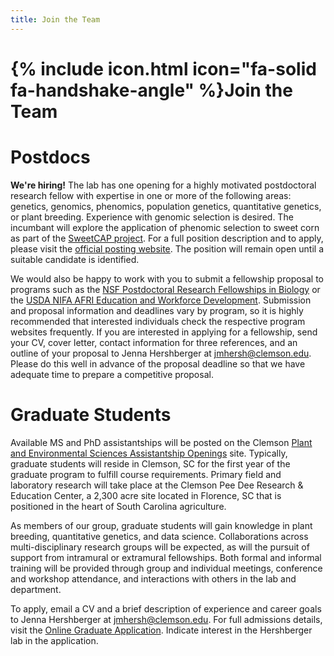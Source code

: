 ```yaml
---
title: Join the Team
---
```


# {% include icon.html icon="fa-solid fa-handshake-angle" %}Join the Team


# Postdocs

**We're hiring!** 
The lab has one opening for a highly motivated postdoctoral research fellow with expertise in one or more of the following areas: genetics, genomics, phenomics, population genetics, quantitative genetics, or plant breeding. 
Experience with genomic selection is desired. The incumbant will explore the application of phenomic selection to sweet corn as part of the [SweetCAP project](https://hershlab.org/2022/12/16/sweet-corn-scri.html). 
For a full position description and to apply, please visit the [official posting website](https://apply.interfolio.com/121117). 
The position will remain open until a suitable candidate is identified.

We would also be happy to work with you to submit a fellowship proposal to programs such as the [NSF Postdoctoral Research Fellowships in Biology](https://beta.nsf.gov/funding/opportunities/postdoctoral-research-fellowships-biology-prfb) or the [USDA NIFA AFRI Education and Workforce Development](https://www.nifa.usda.gov/grants/programs/afri-education-workforce-development).
Submission and proposal information and deadlines vary by program, so it is highly recommended that interested individuals check the respective program websites frequently.
If you are interested in applying for a fellowship, send your CV, cover letter, contact information for three references, and an outline of your proposal to Jenna Hershberger at [jmhersh@clemson.edu](mailto:jmhersh@clemson.edu).
Please do this well in advance of the proposal deadline so that we have adequate time to prepare a competitive proposal.

# Graduate Students

Available MS and PhD assistantships will be posted on the Clemson [Plant and Environmental Sciences Assistantship Openings](https://www.clemson.edu/cafls/plant-environmental-sciences/students/assistantships.html) site.
Typically, graduate students will reside in Clemson, SC for the first year of the graduate program to fulfill course requirements.
Primary field and laboratory research will take place at the Clemson Pee Dee Research & Education Center, a 2,300 acre site located in Florence, SC that is positioned in the heart of South Carolina agriculture.

As members of our group, graduate students will gain knowledge in plant breeding, quantitative genetics, and data science.
Collaborations across multi-disciplinary research groups will be expected, as will the pursuit of support from intramural or extramural fellowships.
Both formal and informal training will be provided through group and individual meetings, conference and workshop attendance, and interactions with others in the lab and department.

To apply, email a CV and a brief description of experience and career goals to Jenna Hershberger at [jmhersh@clemson.edu](mailto:jmhersh@clemson.edu).
For full admissions details, visit the [Online Graduate Application](https://www.clemson.edu/graduate/admissions/apply/).
Indicate interest in the Hershberger lab in the application.